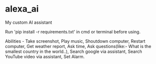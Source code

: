# alexa_ai
My custom AI assistant

Run 'pip install -r requirements.txt' in cmd or terminal before using.

Abilities - Take screenshot,
             Play music,
             Shoutdown computer,
             Restart computer,
             Get weather report,
             Ask time,
             Ask questions(like:- What is the smallest country in the world..),
             Search google via assistant,
             Search YouTube video via assistant,
             Set Alarm.
